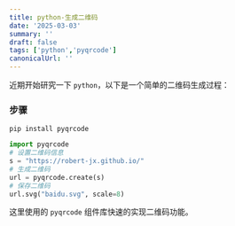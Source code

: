 ```yaml
---
title: python-生成二维码
date: '2025-03-03'
summary: ''
draft: false
tags: ['python','pyqrcode']
canonicalUrl: ''
---
```


近期开始研究一下 `python`，以下是一个简单的二维码生成过程：

### 步骤

```js-nolint
pip install pyqrcode
```

```python
import pyqrcode
# 设置二维码信息
s = "https://robert-jx.github.io/"
# 生成二维码
url = pyqrcode.create(s)
# 保存二维码
url.svg("baidu.svg", scale=8)
```

这里使用的 `pyqrcode` 组件库快速的实现二维码功能。